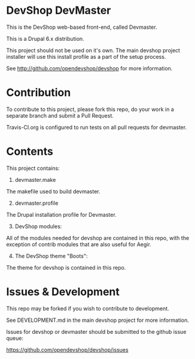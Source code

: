 DevShop DevMaster
=================

This is the DevShop web-based front-end, called Devmaster.

This is a Drupal 6.x distribution.

This project should not be used on it's own.  The main devshop project
installer will use this install profile as a part of the setup process.

See http://github.com/opendevshop/devshop for more information.

Contribution
============

To contribute to this project, please fork this repo, do your work in a separate
branch and submit a Pull Request.

Travis-CI.org is configured to run tests on all pull requests for devmaster.

Contents
========

This project contains:

1. devmaster.make

  The makefile used to build devmaster.

2. devmaster.profile

  The Drupal installation profile for Devmaster.

3. DevShop modules:

  All of the modules needed for devshop are contained in this repo, with the
  exception of contrib modules that are also useful for Aegir.

4. The DevShop theme "Boots":

  The theme for devshop is contained in this repo.

Issues & Development
====================

This repo may be forked if you wish to contribute to development.  

See DEVELOPMENT.md in the main devshop project for more information.

Issues for devshop or devmaster should be submitted to the github issue queue:

https://github.com/opendevshop/devshop/issues
